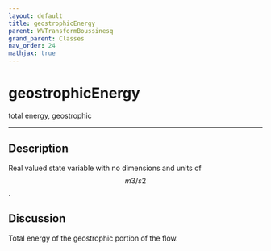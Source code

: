 ```yaml
---
layout: default
title: geostrophicEnergy
parent: WVTransformBoussinesq
grand_parent: Classes
nav_order: 24
mathjax: true
---
```


#  geostrophicEnergy

total energy, geostrophic


---

## Description
Real valued state variable with no dimensions and units of $$m3/s2$$.

## Discussion

Total energy of the geostrophic portion of the flow.


